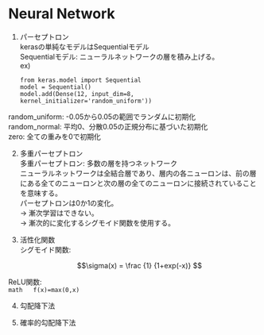 # Neural Network  

1. パーセプトロン  
  kerasの単純なモデルはSequentialモデル  
  Sequentialモデル: ニューラルネットワークの層を積み上げる。  
  ex)  
    ```  
    from keras.model import Sequential  
    model = Sequential()  
    model.add(Dense(12, input_dim=8, kernel_initializer='random_uniform'))  
    ```  
  random_uniform: -0.05から0.05の範囲でランダムに初期化  
  random_normal: 平均0、分散0.05の正規分布に基づいた初期化   
  zero: 全ての重みを0で初期化  

2. 多重パーセプトロン  
  多重パーセプトロン: 多数の層を持つネットワーク  
  ニューラルネットワークは全結合層であり、層内の各ニューロンは、前の層にある全てのニューロンと次の層の全てのニューロンに接続されていることを意味する。  
  パーセプトロンは0か1の変化。  
  → 漸次学習はできない。  
  → 漸次的に変化するシグモイド関数を使用する。  

3. 活性化関数  
  シグモイド関数:  
    ```math  
    \sigma(x) = \frac {1} {1+exp(-x)}  
    ```  
  ReLU関数:  
    ```math  
    f(x)=max(0,x)  
    ```  

4. 勾配降下法  

5. 確率的勾配降下法  

